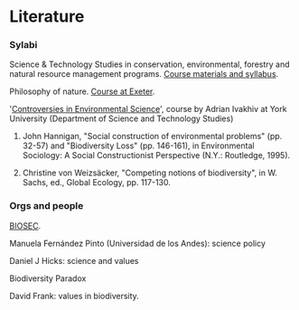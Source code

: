 # Literature

### Sylabi
Science & Technology Studies in conservation, environmental, forestry and natural resource management programs. [Course materials and syllabus](https://environmentalexpertise.net/extra-material/).

Philosophy of nature. [Course at Exeter](https://twitter.com/PeterSjostedtH/status/1346470117379514370). 

'[Controversies in Environmental Science](http://www.uvm.edu/~aivakhiv/3740_Controversies.htm)', course by Adrian Ivakhiv at York University (Department of Science and Technology Studies) 
1. John Hannigan, "Social construction of environmental problems" (pp. 32-57) and "Biodiversity Loss" (pp. 146-161), in Environmental Sociology: A Social Constructionist Perspective (N.Y.: Routledge, 1995).

2. Christine von Weizsäcker, "Competing notions of biodiversity", in W. Sachs, ed., Global Ecology, pp. 117-130.

### Orgs and people
[BIOSEC](https://twitter.com/biosec_erc/status/1430888430624411658).

Manuela Fernández Pinto (Universidad de los Andes): science policy

Daniel J Hicks: science and values

Biodiversity Paradox

David Frank: values in biodiversity.



